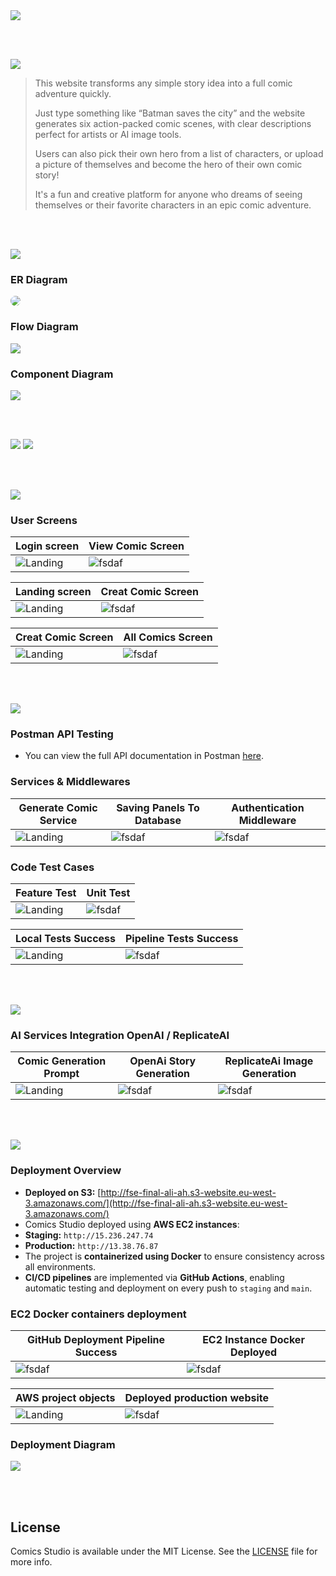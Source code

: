 <img src="./readme/title1.svg"/>

<br><br>

<!-- project overview -->
<img src="./readme/title2.svg"/>

> This website transforms any simple story idea into a full comic adventure quickly.
>
> Just type something like “Batman saves the city” and the website generates six action-packed comic scenes, with clear descriptions perfect for artists or AI image tools.
>
> Users can also pick their own hero from a list of characters, or upload a picture of themselves and become the hero of their own comic story!
>
> It's a fun and creative platform for anyone who dreams of seeing themselves or their favorite characters in an epic comic adventure.

<br><br>

<!-- System Design -->
<img src="./readme/title3.svg"/>

### ER Diagram

<img src="./readme/demo/comics_studio_erdiagram.png" style="border-radius: 10px;"/>


### Flow Diagram

<img src="./readme/demo/system_diagram.png"/>

### Component Diagram

<img src="./readme/demo/ComDiagramDone.png"/>



<br><br>

<!-- Project Highlights -->
<img src="./readme/title4.svg"/>

<!-- ### From Idea to Comic in Seconds
Turn any short idea into a full-blown, action-packed comic scene quickly.

### You’re the Star
Upload your photo and become the hero of your comic story.

### Cinematic Visuals, Every Time
Each scene bursts with emotion, movement, and rich comic-style detail.

### Download & Share Anywhere
Download your comics in multiple formats and share them easily on social media, with friends, or anywhere you like. -->

<img src="./readme/demo/Highlights.png"/>

<br><br>

<!-- Demo -->
<img src="./readme/title5.svg"/>

### User Screens

| Login screen                            | View Comic Screen                     |
| --------------------------------------- | ------------------------------------- |
| ![Landing](./readme/demo/login_page.png) | ![fsdaf](./readme/demo/vieiw_Grid.png)|


| Landing screen                            | Creat Comic Screen                     |
| --------------------------------------- | ------------------------------------- |
| ![Landing](./readme/demo/landinggif.gif) | ![fsdaf](./readme/demo/create-video.gif)|

| Creat Comic Screen                    |   All Comics Screen                     |
| ------------------------------------- |------------------------------------- |
| ![Landing](./readme/demo/best_reading.png) |![fsdaf](./readme/demo/tablet.png)|


<br><br>

<!-- Development & Testing -->
<img src="./readme/title6.svg"/>

### Postman API Testing
- You can view the full API documentation in Postman [here](https://documenter.getpostman.com/view/30826163/2sB2qXmiVS).

### Services & Middlewares

| Generate Comic Service                              | Saving Panels To Database                            | Authentication Middleware                           |
| --------------------------------------- | ------------------------------------- | ------------------------------------- |
| ![Landing](./readme/demo/generateComicService.png) | ![fsdaf](./readme/demo/saveGenerateComicToDbService.png) | ![fsdaf](./readme/demo/AuthMiddleware.png) |


### Code Test Cases

| Feature Test                            | Unit Test                               |
| --------------------------------------- |  ------------------------------------- |
| ![Landing](./readme/demo/generateComicTestLast.png) | ![fsdaf](./readme/demo/unit_test.png) |



| Local Tests Success                              | Pipeline Tests Success                        |
| --------------------------------------- | ------------------------------------- |
| ![Landing](./readme/demo/test_success_locally.png) | ![fsdaf](./readme/demo/github_tests_success.png)|

<br><br>

<!-- Ai-Powered-Section -->
<img src="./readme/title7.svg"/>

### AI Services Integration OpenAI / ReplicateAI

| Comic Generation Prompt                          | OpenAi Story Generation                    | ReplicateAi Image Generation                     |
| --------------------------------------- | ------------------------------------- | ------------------------------------- |
| ![Landing](./readme/demo/user_prompt.png) | ![fsdaf](./readme/demo/open_ai_code.png) | ![fsdaf](./readme/demo/replicate_ai_code.png) |

<br><br>


<!-- Deployment -->
<img src="./readme/title8.svg"/>

### Deployment Overview 
  - **Deployed on S3:** [http://fse-final-ali-ah.s3-website.eu-west-3.amazonaws.com/](http://fse-final-ali-ah.s3-website.eu-west-3.amazonaws.com/)
  - Comics Studio deployed using **AWS EC2 instances**:
  - **Staging:** `http://15.236.247.74`
  - **Production:** `http://13.38.76.87`
- The project is **containerized using Docker** to ensure consistency across all environments.
- **CI/CD pipelines** are implemented via **GitHub Actions**, enabling automatic testing and deployment on every push to `staging` and `main`.

### EC2 Docker containers deployment

  | GitHub Deployment Pipeline Success	                        | EC2 Instance Docker Deployed                       |
 | ------------------------------------- | ------------------------------------- |
|![fsdaf](./readme/demo/actions_success_1.png) | ![fsdaf](./readme/demo/ec2_instance_containers_runing.png) |

| AWS project objects	                 | Deployed production website  |   
| --------------------------------------- | ------------------------------------- |
| ![Landing](./readme/demo/objects_s3.png) | ![fsdaf](./readme/demo/deployed.png) |

### Deployment Diagram
<img src="./readme/demo/DeploymentDiagram.png"/>

<br><br>

<!-- License -->
## License

Comics Studio is available under the MIT License. See the [LICENSE](./LICENSE) file for more info.
<br><br>
